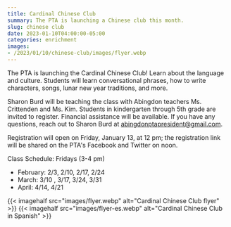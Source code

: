 ```yaml
--- 
title: Cardinal Chinese Club
summary: The PTA is launching a Chinese club this month.
slug: chinese club
date: 2023-01-10T04:00:00-05:00
categories: enrichment
images: 
- /2023/01/10/chinese-club/images/flyer.webp
---
```


The PTA is launching the Cardinal Chinese Club! Learn about the language and culture. Students will learn conversational phrases, how to write characters, songs, lunar new year traditions, and more.

Sharon Burd will be teaching the class with Abingdon teachers Ms. Crittenden and Ms. Kim. Students in kindergarten through 5th grade are invited to register. Financial assistance will be available. If you have any questions, reach out to Sharon Burd at abingdonptapresident@gmail.com.

Registration will open on Friday, January 13, at 12 pm; the registration link will be shared on the PTA's Facebook and Twitter on noon.

Class Schedule: Fridays (3-4 pm)

- February: 2/3, 2/10, 2/17, 2/24 
- March: 3/10 , 3/17, 3/24, 3/31
- April: 4/14, 4/21

{{< imagehalf src="images/flyer.webp" alt="Cardinal Chinese Club flyer" >}}
{{< imagehalf src="images/flyer-es.webp" alt="Cardinal Chinese Club in Spanish" >}}